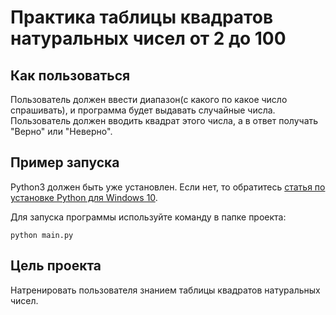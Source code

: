 # Практика таблицы квадратов натуральных чисел от 2 до 100

## Как пользоваться

Пользователь должен ввести диапазон(с какого по какое число спрашивать), и программа будет выдавать случайные числа. Пользователь должен вводить квадрат этого числа, а в ответ получать "Верно" или "Неверно".

## Пример запуска

Python3 должен быть уже установлен. Если нет, то обратитесь [статья по установке Python для Windows 10](https://docs.microsoft.com/ru-ru/windows/python/beginners#install-python).

Для запуска программы используйте команду в папке проекта:

```
python main.py
```

## Цель проекта

Натренировать пользователя знанием таблицы квадратов натуральных чисел.